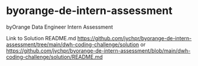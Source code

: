 # byorange-de-intern-assessment
byOrange Data Engineer Intern Assessment

Link to Solution README.md
https://github.com/jychpr/byorange-de-intern-assessment/tree/main/dwh-coding-challenge/solution
or
https://github.com/jychpr/byorange-de-intern-assessment/blob/main/dwh-coding-challenge/solution/README.md